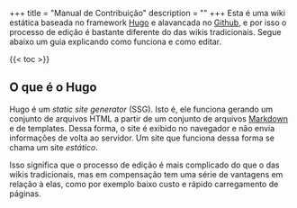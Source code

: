 +++
title = "Manual de Contribuição"
description = ""
+++
Esta é uma wiki estática baseada no framework [Hugo](https://gohugo.io/) e alavancada no [Github](https://github.com/), e por isso o processo de edição é bastante diferente do das wikis tradicionais. Segue abaixo um guia explicando como funciona e como editar.

{{< toc >}}

## O que é o Hugo
Hugo é um *static site generator* (SSG). Isto é, ele funciona gerando um conjunto de arquivos HTML a partir de um conjunto de arquivos [Markdown](https://pt.wikipedia.org/wiki/Markdown) e de templates. Dessa forma, o site é exibido no navegador e não envia informações de volta ao servidor. Um site que funciona dessa forma se chama um site *estático*.

Isso significa que o processo de edição é mais complicado do que o das wikis tradicionais, mas em compensação tem uma série de vantagens em relação à elas, como por exemplo baixo custo e rápido carregamento de páginas.
